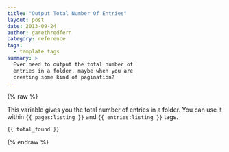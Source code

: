 ```yaml
---
title: "Output Total Number Of Entries"
layout: post
date: 2013-09-24
author: garethredfern
category: reference
tags:
  - template tags
summary: >
  Ever need to output the total number of
  entries in a folder, maybe when you are
  creating some kind of pagination?
---
```


{% raw %}

This variable gives you the total number of entries in a folder. You can use it within `{{ pages:listing }}` and `{{ entries:listing }}` tags.

~~~twig
{{ total_found }}
~~~

{% endraw %}
